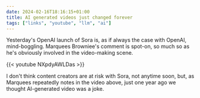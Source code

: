 ```yaml
---
date: 2024-02-16T18:16:15+01:00
title: AI generated videos just changed forever
tags: ["links", "youtube", "llm", "ai"]
---
```

Yesterday's OpenAI launch of Sora is, as if always the case with OpenAI, mind-boggling. Marquees Browniee's comment is spot-on, so much so as he's obviously involved in the video-making scene.

{{< youtube NXpdyAWLDas >}}

I don't think content creators are at risk with Sora, not anytime soon, but, as Marquees repeatedly notes in the video above, just one year ago we thought AI-generated video was a joke.